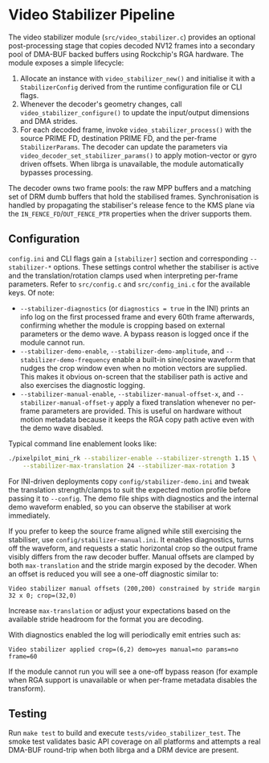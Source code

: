 # Video Stabilizer Pipeline

The video stabilizer module (`src/video_stabilizer.c`) provides an optional
post-processing stage that copies decoded NV12 frames into a secondary pool of
DMA-BUF backed buffers using Rockchip's RGA hardware. The module exposes a
simple lifecycle:

1. Allocate an instance with `video_stabilizer_new()` and initialise it with a
   `StabilizerConfig` derived from the runtime configuration file or CLI
   flags.
2. Whenever the decoder's geometry changes, call
   `video_stabilizer_configure()` to update the input/output dimensions and
   DMA strides.
3. For each decoded frame, invoke `video_stabilizer_process()` with the source
   PRIME FD, destination PRIME FD, and the per-frame `StabilizerParams`. The
   decoder can update the parameters via
   `video_decoder_set_stabilizer_params()` to apply motion-vector or gyro
   driven offsets. When librga is unavailable, the module automatically
   bypasses processing.

The decoder owns two frame pools: the raw MPP buffers and a matching set of
DRM dumb buffers that hold the stabilised frames. Synchronisation is handled by
propagating the stabiliser's release fence to the KMS plane via the
`IN_FENCE_FD`/`OUT_FENCE_PTR` properties when the driver supports them.

## Configuration

`config.ini` and CLI flags gain a `[stabilizer]` section and corresponding
`--stabilizer-*` options. These settings control whether the stabiliser is
active and the translation/rotation clamps used when interpreting per-frame
parameters. Refer to `src/config.c` and `src/config_ini.c` for the available
keys. Of note:

* `--stabilizer-diagnostics` (or `diagnostics = true` in the INI) prints an
  info log on the first processed frame and every 60th frame afterwards,
  confirming whether the module is cropping based on external parameters or
  the demo wave. A bypass reason is logged once if the module cannot run.
* `--stabilizer-demo-enable`, `--stabilizer-demo-amplitude`, and
  `--stabilizer-demo-frequency` enable a built-in sine/cosine waveform that
  nudges the crop window even when no motion vectors are supplied. This makes
  it obvious on-screen that the stabiliser path is active and also exercises
  the diagnostic logging.
* `--stabilizer-manual-enable`, `--stabilizer-manual-offset-x`, and
  `--stabilizer-manual-offset-y` apply a fixed translation whenever no
  per-frame parameters are provided. This is useful on hardware without motion
  metadata because it keeps the RGA copy path active even with the demo wave
  disabled.

Typical command line enablement looks like:

```sh
./pixelpilot_mini_rk --stabilizer-enable --stabilizer-strength 1.15 \
    --stabilizer-max-translation 24 --stabilizer-max-rotation 3
```

For INI-driven deployments copy `config/stabilizer-demo.ini` and tweak the
translation strength/clamps to suit the expected motion profile before passing
it to `--config`. The demo file ships with diagnostics and the internal demo
waveform enabled, so you can observe the stabiliser at work immediately.

If you prefer to keep the source frame aligned while still exercising the
stabiliser, use `config/stabilizer-manual.ini`. It enables diagnostics, turns
off the waveform, and requests a static horizontal crop so the output frame
visibly differs from the raw decoder buffer. Manual offsets are clamped by both
`max-translation` and the stride margin exposed by the decoder. When an offset
is reduced you will see a one-off diagnostic similar to:

```
Video stabilizer manual offsets (200,200) constrained by stride margin 32 x 0; crop=(32,0)
```

Increase `max-translation` or adjust your expectations based on the available
stride headroom for the format you are decoding.

With diagnostics enabled the log will periodically emit entries such as:

```
Video stabilizer applied crop=(6,2) demo=yes manual=no params=no frame=60
```

If the module cannot run you will see a one-off bypass reason (for example when
RGA support is unavailable or when per-frame metadata disables the transform).

## Testing

Run `make test` to build and execute `tests/video_stabilizer_test`. The smoke
test validates basic API coverage on all platforms and attempts a real DMA-BUF
round-trip when both librga and a DRM device are present.
